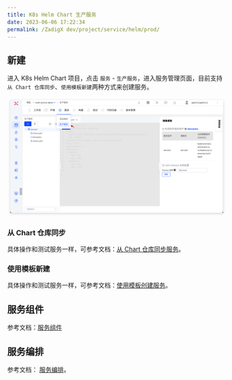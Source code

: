 ```yaml
---
title: K8s Helm Chart 生产服务
date: 2023-06-06 17:22:34
permalink: /ZadigX dev/project/service/helm/prod/
---
```


## 新建

进入 K8s Helm Chart 项目，点击 `服务` - `生产服务`，进入服务管理页面，目前支持`从 Chart 仓库同步`、`使用模板新建`两种方式来创建服务。

![创建服务](../_images/create_helm_service_prod.png)

### 从 Chart 仓库同步

具体操作和测试服务一样，可参考文档：[从 Chart 仓库同步服务](/ZadigX%20dev/project/service/helm/chart/#从-chart-仓库同步服务)。

### 使用模板新建

具体操作和测试服务一样，可参考文档：[使用模板创建服务](/ZadigX%20dev/project/service/helm/chart/#使用模板新建单个服务)。

## 服务组件

参考文档：[服务组件](/ZadigX%20dev/project/service/helm/chart/#服务组件)

## 服务编排

参考文档： [服务编排](/ZadigX%20dev/project/service/helm/chart/#服务编排)。
